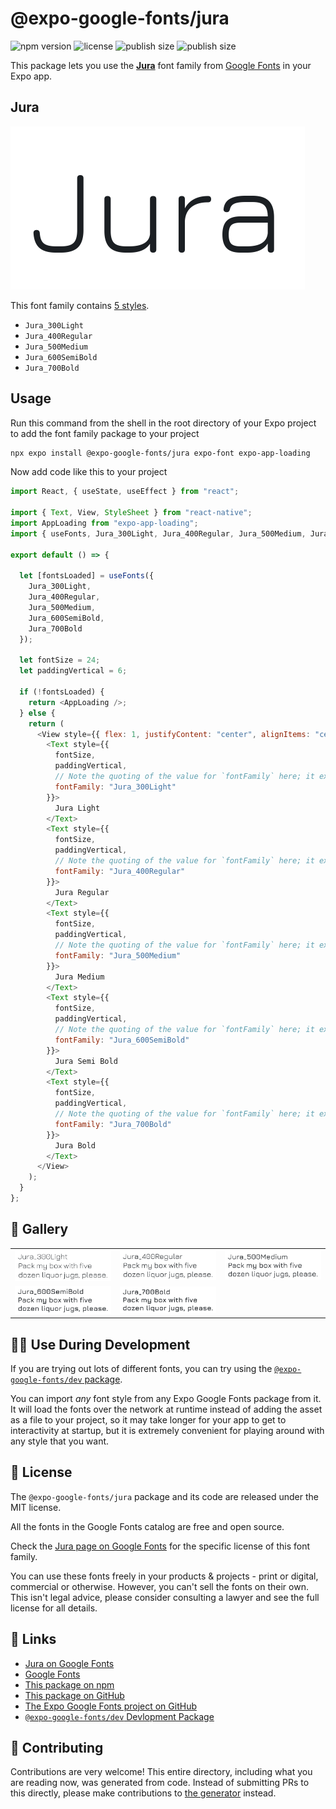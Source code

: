 # @expo-google-fonts/jura

![npm version](https://flat.badgen.net/npm/v/@expo-google-fonts/jura)
![license](https://flat.badgen.net/github/license/expo/google-fonts)
![publish size](https://flat.badgen.net/packagephobia/install/@expo-google-fonts/jura)
![publish size](https://flat.badgen.net/packagephobia/publish/@expo-google-fonts/jura)

This package lets you use the [**Jura**](https://fonts.google.com/specimen/Jura) font family from [Google Fonts](https://fonts.google.com/) in your Expo app.

## Jura

![Jura](./font-family.png)

This font family contains [5 styles](#-gallery).

- `Jura_300Light`
- `Jura_400Regular`
- `Jura_500Medium`
- `Jura_600SemiBold`
- `Jura_700Bold`

## Usage

Run this command from the shell in the root directory of your Expo project to add the font family package to your project

```sh
npx expo install @expo-google-fonts/jura expo-font expo-app-loading
```

Now add code like this to your project

```js
import React, { useState, useEffect } from "react";

import { Text, View, StyleSheet } from "react-native";
import AppLoading from "expo-app-loading";
import { useFonts, Jura_300Light, Jura_400Regular, Jura_500Medium, Jura_600SemiBold, Jura_700Bold } from '@expo-google-fonts/jura';

export default () => {

  let [fontsLoaded] = useFonts({
    Jura_300Light, 
    Jura_400Regular, 
    Jura_500Medium, 
    Jura_600SemiBold, 
    Jura_700Bold
  });

  let fontSize = 24;
  let paddingVertical = 6;

  if (!fontsLoaded) {
    return <AppLoading />;
  } else {
    return (
      <View style={{ flex: 1, justifyContent: "center", alignItems: "center" }}>
        <Text style={{
          fontSize,
          paddingVertical,
          // Note the quoting of the value for `fontFamily` here; it expects a string!
          fontFamily: "Jura_300Light"
        }}>
          Jura Light
        </Text>
        <Text style={{
          fontSize,
          paddingVertical,
          // Note the quoting of the value for `fontFamily` here; it expects a string!
          fontFamily: "Jura_400Regular"
        }}>
          Jura Regular
        </Text>
        <Text style={{
          fontSize,
          paddingVertical,
          // Note the quoting of the value for `fontFamily` here; it expects a string!
          fontFamily: "Jura_500Medium"
        }}>
          Jura Medium
        </Text>
        <Text style={{
          fontSize,
          paddingVertical,
          // Note the quoting of the value for `fontFamily` here; it expects a string!
          fontFamily: "Jura_600SemiBold"
        }}>
          Jura Semi Bold
        </Text>
        <Text style={{
          fontSize,
          paddingVertical,
          // Note the quoting of the value for `fontFamily` here; it expects a string!
          fontFamily: "Jura_700Bold"
        }}>
          Jura Bold
        </Text>
      </View>
    );
  }
};
```

## 🔡 Gallery


||||
|-|-|-|
|![Jura_300Light](./Jura_300Light.ttf.png)|![Jura_400Regular](./Jura_400Regular.ttf.png)|![Jura_500Medium](./Jura_500Medium.ttf.png)||
|![Jura_600SemiBold](./Jura_600SemiBold.ttf.png)|![Jura_700Bold](./Jura_700Bold.ttf.png)|||


## 👩‍💻 Use During Development

If you are trying out lots of different fonts, you can try using the [`@expo-google-fonts/dev` package](https://github.com/expo/google-fonts/tree/master/font-packages/dev#readme).

You can import _any_ font style from any Expo Google Fonts package from it. It will load the fonts over the network at runtime instead of adding the asset as a file to your project, so it may take longer for your app to get to interactivity at startup, but it is extremely convenient for playing around with any style that you want.


## 📖 License

The `@expo-google-fonts/jura` package and its code are released under the MIT license.

All the fonts in the Google Fonts catalog are free and open source.

Check the [Jura page on Google Fonts](https://fonts.google.com/specimen/Jura) for the specific license of this font family.

You can use these fonts freely in your products & projects - print or digital, commercial or otherwise. However, you can't sell the fonts on their own. This isn't legal advice, please consider consulting a lawyer and see the full license for all details.

## 🔗 Links

- [Jura on Google Fonts](https://fonts.google.com/specimen/Jura)
- [Google Fonts](https://fonts.google.com/)
- [This package on npm](https://www.npmjs.com/package/@expo-google-fonts/jura)
- [This package on GitHub](https://github.com/expo/google-fonts/tree/master/font-packages/jura)
- [The Expo Google Fonts project on GitHub](https://github.com/expo/google-fonts)
- [`@expo-google-fonts/dev` Devlopment Package](https://github.com/expo/google-fonts/tree/master/font-packages/dev)

## 🤝 Contributing

Contributions are very welcome! This entire directory, including what you are reading now, was generated from code. Instead of submitting PRs to this directly, please make contributions to [the generator](https://github.com/expo/google-fonts/tree/master/packages/generator) instead.
